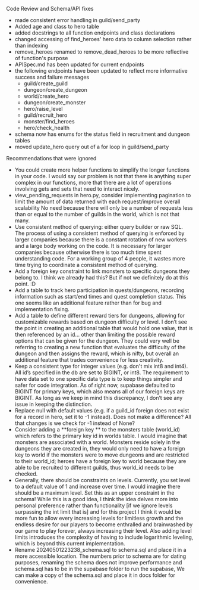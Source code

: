 Code Review and Schema/API fixes
- made consistent error handling in guild/send_party
- Added age and class to hero table
- added docstrings to all function endpoints and class declarations
- changed accessing of find_heroes' hero data to column selection rather than indexing
- remove_heroes renamed to remove_dead_heroes to be more reflective of function's purpose
- APISpec.md has been updated for current endpoints
- the following endpoints have been updated to reflect more informative success and failure messages
    - guild/create_guild
    - dungeon/create_dungeon
    - world/create_hero
    - dungeon/create_monster
    - hero/raise_level
    - guild/recruit_hero
    - monster/find_heroes
    - hero/check_health
- schema now has enums for the status field in recruitment and dungeon tables
- moved update_hero query out of a for loop in guild/send_party

Recommendations that were ignored
- You could create more helper functions to simplify the longer functions in your code.
    I would say our problem is not that there is anything super complex in our functions, more that there are a lot of operations involving gets and sets that need to interact nicely.
- view_pending_requests in hero.py, consider implementing pagination to limit the amount of data returned with each request/improve overall scalability
    No need because there will only be a number of requests less than or equal to the number of guilds in the world, which is not that many.
- Use consistent method of querying: either query builder or raw SQL. 
    The process of using a consistent method of querying is enforced by larger companies because there is a constant rotation of new workers and a large body working on the code. It is necessary for larger companies because otherwise there is too much time spent understanding code. For a working group of 4 people, it wastes more time trying to coordinate a consistent method of querying.
- Add a foreign key constraint to link monsters to specific dungeons they belong to.
    I think we already had this? But if not we definitely do at this point. :D
- Add a table to track hero participation in quests/dungeons, recording information such as start/end times and quest completion status.
    This one seems like an additional feature rather than for bug and implementation fixing.
- Add a table to define different reward tiers for dungeons, allowing for customizable rewards based on dungeon difficulty or level.
    I don’t see the point in creating an additional table that would hold one value, that is then referenced by an id… other than limiting the possible reward options that can be given for the dungeon. They could very well be referring to creating a new function that evaluates the difficulty of the dungeon and then assigns the reward, which is nifty, but overall an additional feature that trades convenience for less creativity.
- Keep a consistent type for integer values (e.g. don't mix int8 and int4).
    All id’s specified in the db are set to BIGINT, or int8. The requirement to have data set to one specific data type is to keep things simpler and safer for code integration. As of right now, supabase defaulted to BIGINT for primary keys, which also means all of our foreign keys are BIGINT. As long as we keep in mind this discrepancy, I don’t see any issue in keeping the distinction.
- Replace null with default values (e.g. if a guild_id foreign does not exist for a record in hero, set it to -1 instead).
    Does not make a difference? All that changes is we check for -1 instead of None?
- Consider adding a **foreign key ** to the monsters table (world_id) which refers to the primary key id in worlds table. I would imagine that monsters are associated with a world.
    Monsters reside solely in the dungeons they are created in, they would only need to have a foreign key to world if the monsters were to move dungeons and are restricted to their world_id; heroes have a foreign key to world because they are able to be recruited to different guilds, thus world_id needs to be checked.
- Generally, there should be constraints on levels. Currently, you set level to a default value of 1 and increase over time. I would imagine there should be a maximum level. Set this as an upper constraint in the schema!
    While this is a good idea, I think the idea delves more into personal preference rather than functionality [if we ignore levels surpassing the int limit that is] and for this project I think it would be more fun to allow every increasing levels for limitless growth and the endless desire for our players to become enthralled and brainwashed by our game to play forever, always increasing their level. Also adding level limits introduces the complexity of having to include logarithmic leveling, which is beyond this current implementation.
- Rename 20240501223238_schema.sql to schema.sql and place it in a more accessible location. 
    The numbers prior to schema are for dating purposes, renaming the schema does not improve performance and schema.sql has to be in the supabase folder to run the supabase, We can make a copy of the schema.sql and place it in docs folder for convenience.